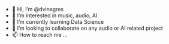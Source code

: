 - 👋 Hi, I’m @dvinagres
- 👀 I’m interested in music, audio, AI
- 🌱 I’m currently learning Data Science
- 💞️ I’m looking to collaborate on any audio or AI related project 
- 📫 How to reach me ...

<!---
dvinagres/dvinagres is a ✨ special ✨ repository because its `README.md` (this file) appears on your GitHub profile.
You can click the Preview link to take a look at your changes.
--->
